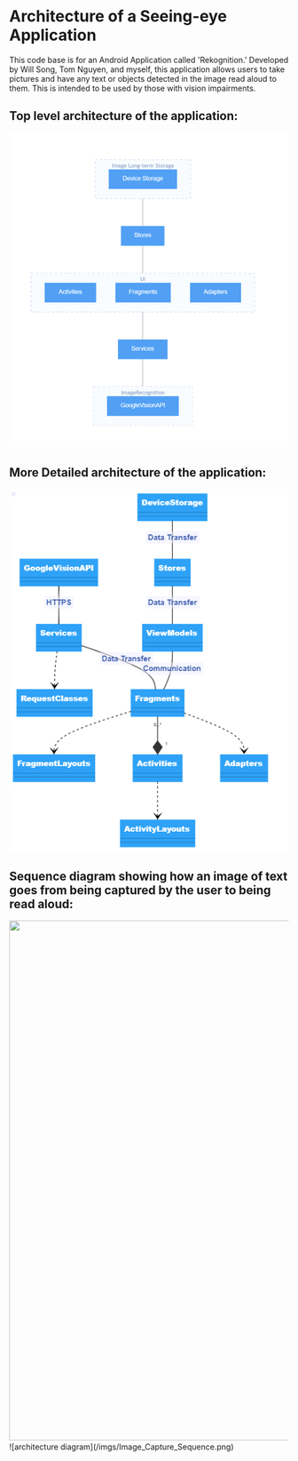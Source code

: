# Architecture of a Seeing-eye Application

This code base is for an Android Application called 'Rekognition.' Developed by Will Song, Tom Nguyen, and myself, this application allows users to take pictures and have any text or objects detected in the image read aloud to them. This is intended to be used by those with vision impairments.

## Top level architecture of the application:
![architecture diagram](/imgs/Top_Level_Architecture.png)

## More Detailed architecture of the application:
![architecture diagram](/imgs/Detailed_Architecture.png)

## Sequence diagram showing how an image of text goes from being captured by the user to being read aloud:
<img src="https://user-images.githubusercontent.com/62970170/150383233-6d5f1bfc-9510-489e-bfdf-7942a73f9eaf.png" width="1386" height="936">
![architecture diagram](/imgs/Image_Capture_Sequence.png)
